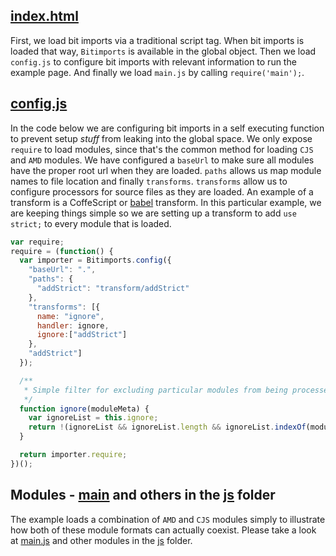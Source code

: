## [index.html](index.html)

First, we load bit imports via a traditional script tag. When bit imports is loaded that way, `Bitimports` is available in the global object. Then we load `config.js` to configure bit imports with relevant information to run the example page.  And finally we load `main.js` by calling `require('main');`.

## [config.js](config.js)

In the code below we are configuring bit imports in a self executing function to prevent setup *stuff* from leaking into the global space. We only expose `require` to load modules, since that's the common method for loading `CJS` and `AMD` modules.  We have configured a `baseUrl` to make sure all modules have the proper root url when they are loaded.  `paths` allows us map module names to file location and finally `transforms`. `transforms` allow us to configure processors for source files as they are loaded. An example of a transform is a CoffeScript or [babel](https://github.com/babel/babel) transform.  In this particular example, we are keeping things simple so we are setting up a transform to add `use strict;` to every module that is loaded.

``` javascript
var require;
require = (function() {
  var importer = Bitimports.config({
    "baseUrl": ".",
    "paths": {
      "addStrict": "transform/addStrict"
    },
    "transforms": [{
      name: "ignore",
      handler: ignore,
      ignore:["addStrict"]
    },
    "addStrict"]
  });

  /**
   * Simple filter for excluding particular modules from being processed by the transformation pipeline.
   */
  function ignore(moduleMeta) {
    var ignoreList = this.ignore;
    return !(ignoreList && ignoreList.length && ignoreList.indexOf(moduleMeta.name) !== -1);
  }

  return importer.require;
})();
```

## Modules - [main](main.js) and others in the [js](js) folder

The example loads a combination of `AMD` and `CJS` modules simply to illustrate how both of these module formats can actually coexist. Please take a look at [main.js](main.js) and other modules in the [js](js) folder.
